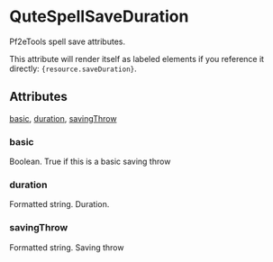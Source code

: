 # QuteSpellSaveDuration

Pf2eTools spell save attributes.

This attribute will render itself as labeled elements if you reference it directly: `{resource.saveDuration}`.

## Attributes

[basic](#basic), [duration](#duration), [savingThrow](#savingthrow)


### basic

Boolean. True if this is a basic saving throw

### duration

Formatted string. Duration.

### savingThrow

Formatted string. Saving throw
